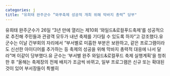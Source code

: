 ```yaml
---
categories: j
title: "유희태 완주군수 “와푸축제 성공적 개최 위해 막바지 총력” 당부"
---
```

유희태 완주군수가 26일 “3년 만에 열리는 제10회 ‘와일드&로컬푸드축제’를 성공적으로 추진해 주민들과 관광객 모두가 내년 축제를 기다릴 수 있도록 하자”고 강조했다.유 군수는 이날 간부회의 자리에서 “부서별로 미흡한 부분은 보완하고, 같은 프로그램이라도 신선한 아이디어를 추가하는 등 축제의 성공을 위해 막바지 총력적 대응에 나서 달라”며 이같이 당부했다.유 군수는 ‘부서별 완주 와일드&로컬푸드 축제 실행계획’을 청취한 후 “올해는 축제장의 전체 배치가 조금씩 바뀌고, 일부 프로그램은 신규 또는 확대된 것이 있어 부서장들이 특별히